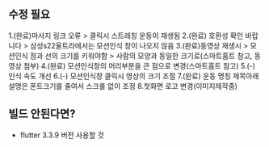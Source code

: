 ## 수정 필요
1.(완료)마사지 링크 오류 > 클릭시 스트레칭 운동이 재생됨
2.(완료) 호환성 확인 바랍니다 > 삼성s22울트라에서는 모션인식 창이 나오지 않음
3.(완료)동영상 재생시 > 모션인식 점과 선의 크기를 키워야함 > 사람의 모양과 동일한 크기로(스마트홈트 참고, 동영상 첨부)
4.(완료) 모션인식창의 머리부분을 큰 점으로 변경(스마트홈트 참고)
5.(-) 인식 속도 개선
6.(-) 모션인식창 클릭시 영상의 크기 조절
7.(완료) 운동 명칭 제목아래 설명은 폰트크기를 줄여서 스크롤 없이 조정
8.첫화면 로고 변경(이미지제작중)

## 빌드 안된다면?
- flutter 3.3.9 버전 사용할 것